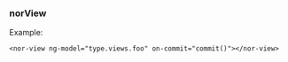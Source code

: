 ### norView

Example:

```
<nor-view ng-model="type.views.foo" on-commit="commit()"></nor-view>
```
